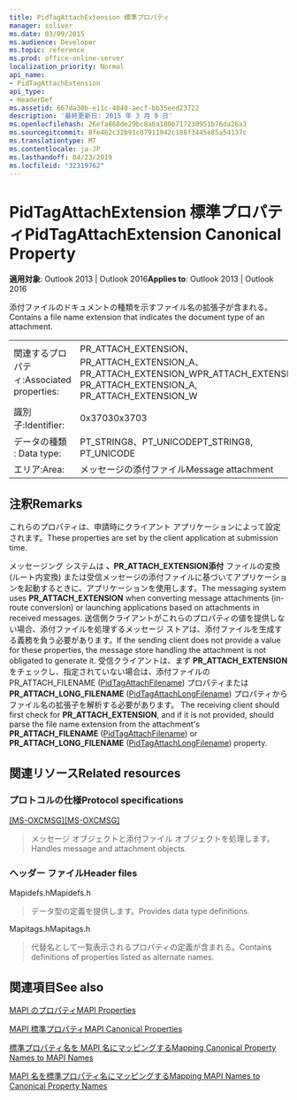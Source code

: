 ```yaml
---
title: PidTagAttachExtension 標準プロパティ
manager: soliver
ms.date: 03/09/2015
ms.audience: Developer
ms.topic: reference
ms.prod: office-online-server
localization_priority: Normal
api_name:
- PidTagAttachExtension
api_type:
- HeaderDef
ms.assetid: 667da30b-e11c-4040-aecf-bb35eed23722
description: '最終更新日: 2015 年 3 月 9 日'
ms.openlocfilehash: 26efa868de29bc8a6a180b717230951b76da26a3
ms.sourcegitcommit: 8fe462c32b91c87911942c188f3445e85a54137c
ms.translationtype: MT
ms.contentlocale: ja-JP
ms.lasthandoff: 04/23/2019
ms.locfileid: "32319762"
---
```

# <a name="pidtagattachextension-canonical-property"></a><span data-ttu-id="bc4a2-103">PidTagAttachExtension 標準プロパティ</span><span class="sxs-lookup"><span data-stu-id="bc4a2-103">PidTagAttachExtension Canonical Property</span></span>

  
  
<span data-ttu-id="bc4a2-104">**適用対象**: Outlook 2013 | Outlook 2016</span><span class="sxs-lookup"><span data-stu-id="bc4a2-104">**Applies to**: Outlook 2013 | Outlook 2016</span></span> 
  
<span data-ttu-id="bc4a2-105">添付ファイルのドキュメントの種類を示すファイル名の拡張子が含まれる。</span><span class="sxs-lookup"><span data-stu-id="bc4a2-105">Contains a file name extension that indicates the document type of an attachment.</span></span> 
  
|||
|:-----|:-----|
|<span data-ttu-id="bc4a2-106">関連するプロパティ:</span><span class="sxs-lookup"><span data-stu-id="bc4a2-106">Associated properties:</span></span>  <br/> |<span data-ttu-id="bc4a2-107">PR_ATTACH_EXTENSION、PR_ATTACH_EXTENSION_A、PR_ATTACH_EXTENSION_W</span><span class="sxs-lookup"><span data-stu-id="bc4a2-107">PR_ATTACH_EXTENSION, PR_ATTACH_EXTENSION_A, PR_ATTACH_EXTENSION_W</span></span>  <br/> |
|<span data-ttu-id="bc4a2-108">識別子:</span><span class="sxs-lookup"><span data-stu-id="bc4a2-108">Identifier:</span></span>  <br/> |<span data-ttu-id="bc4a2-109">0x3703</span><span class="sxs-lookup"><span data-stu-id="bc4a2-109">0x3703</span></span>  <br/> |
|<span data-ttu-id="bc4a2-110">データの種類 : </span><span class="sxs-lookup"><span data-stu-id="bc4a2-110">Data type:</span></span>  <br/> |<span data-ttu-id="bc4a2-111">PT_STRING8、PT_UNICODE</span><span class="sxs-lookup"><span data-stu-id="bc4a2-111">PT_STRING8, PT_UNICODE</span></span>  <br/> |
|<span data-ttu-id="bc4a2-112">エリア:</span><span class="sxs-lookup"><span data-stu-id="bc4a2-112">Area:</span></span>  <br/> |<span data-ttu-id="bc4a2-113">メッセージの添付ファイル</span><span class="sxs-lookup"><span data-stu-id="bc4a2-113">Message attachment</span></span>  <br/> |
   
## <a name="remarks"></a><span data-ttu-id="bc4a2-114">注釈</span><span class="sxs-lookup"><span data-stu-id="bc4a2-114">Remarks</span></span>

<span data-ttu-id="bc4a2-115">これらのプロパティは、申請時にクライアント アプリケーションによって設定されます。</span><span class="sxs-lookup"><span data-stu-id="bc4a2-115">These properties are set by the client application at submission time.</span></span> 
  
<span data-ttu-id="bc4a2-116">メッセージング システムは **、PR_ATTACH_EXTENSION添付** ファイルの変換 (ルート内変換) または受信メッセージの添付ファイルに基づいてアプリケーションを起動するときに、アプリケーションを使用します。</span><span class="sxs-lookup"><span data-stu-id="bc4a2-116">The messaging system uses **PR_ATTACH_EXTENSION** when converting message attachments (in-route conversion) or launching applications based on attachments in received messages.</span></span> <span data-ttu-id="bc4a2-117">送信側クライアントがこれらのプロパティの値を提供しない場合、添付ファイルを処理するメッセージ ストアは、添付ファイルを生成する義務を負う必要があります。</span><span class="sxs-lookup"><span data-stu-id="bc4a2-117">If the sending client does not provide a value for these properties, the message store handling the attachment is not obligated to generate it.</span></span> <span data-ttu-id="bc4a2-118">受信クライアントは、まず **PR_ATTACH_EXTENSION** をチェックし、指定されていない場合は、添付ファイルの PR_ATTACH_FILENAME ([PidTagAttachFilename](pidtagattachfilename-canonical-property.md)) プロパティまたは **PR_ATTACH_LONG_FILENAME** ([PidTagAttachLongFilename](pidtagattachlongfilename-canonical-property.md)) プロパティからファイル名の拡張子を解析する必要があります。 </span><span class="sxs-lookup"><span data-stu-id="bc4a2-118">The receiving client should first check for **PR_ATTACH_EXTENSION**, and if it is not provided, should parse the file name extension from the attachment's **PR_ATTACH_FILENAME** ([PidTagAttachFilename](pidtagattachfilename-canonical-property.md)) or **PR_ATTACH_LONG_FILENAME** ([PidTagAttachLongFilename](pidtagattachlongfilename-canonical-property.md)) property.</span></span> 
  
## <a name="related-resources"></a><span data-ttu-id="bc4a2-119">関連リソース</span><span class="sxs-lookup"><span data-stu-id="bc4a2-119">Related resources</span></span>

### <a name="protocol-specifications"></a><span data-ttu-id="bc4a2-120">プロトコルの仕様</span><span class="sxs-lookup"><span data-stu-id="bc4a2-120">Protocol specifications</span></span>

<span data-ttu-id="bc4a2-121">[[MS-OXCMSG]](https://msdn.microsoft.com/library/7fd7ec40-deec-4c06-9493-1bc06b349682%28Office.15%29.aspx)</span><span class="sxs-lookup"><span data-stu-id="bc4a2-121">[[MS-OXCMSG]](https://msdn.microsoft.com/library/7fd7ec40-deec-4c06-9493-1bc06b349682%28Office.15%29.aspx)</span></span>
  
> <span data-ttu-id="bc4a2-122">メッセージ オブジェクトと添付ファイル オブジェクトを処理します。</span><span class="sxs-lookup"><span data-stu-id="bc4a2-122">Handles message and attachment objects.</span></span>
    
### <a name="header-files"></a><span data-ttu-id="bc4a2-123">ヘッダー ファイル</span><span class="sxs-lookup"><span data-stu-id="bc4a2-123">Header files</span></span>

<span data-ttu-id="bc4a2-124">Mapidefs.h</span><span class="sxs-lookup"><span data-stu-id="bc4a2-124">Mapidefs.h</span></span>
  
> <span data-ttu-id="bc4a2-125">データ型の定義を提供します。</span><span class="sxs-lookup"><span data-stu-id="bc4a2-125">Provides data type definitions.</span></span>
    
<span data-ttu-id="bc4a2-126">Mapitags.h</span><span class="sxs-lookup"><span data-stu-id="bc4a2-126">Mapitags.h</span></span>
  
> <span data-ttu-id="bc4a2-127">代替名として一覧表示されるプロパティの定義が含まれる。</span><span class="sxs-lookup"><span data-stu-id="bc4a2-127">Contains definitions of properties listed as alternate names.</span></span>
    
## <a name="see-also"></a><span data-ttu-id="bc4a2-128">関連項目</span><span class="sxs-lookup"><span data-stu-id="bc4a2-128">See also</span></span>



[<span data-ttu-id="bc4a2-129">MAPI のプロパティ</span><span class="sxs-lookup"><span data-stu-id="bc4a2-129">MAPI Properties</span></span>](mapi-properties.md)
  
[<span data-ttu-id="bc4a2-130">MAPI 標準プロパティ</span><span class="sxs-lookup"><span data-stu-id="bc4a2-130">MAPI Canonical Properties</span></span>](mapi-canonical-properties.md)
  
[<span data-ttu-id="bc4a2-131">標準プロパティ名を MAPI 名にマッピングする</span><span class="sxs-lookup"><span data-stu-id="bc4a2-131">Mapping Canonical Property Names to MAPI Names</span></span>](mapping-canonical-property-names-to-mapi-names.md)
  
[<span data-ttu-id="bc4a2-132">MAPI 名を標準プロパティ名にマッピングする</span><span class="sxs-lookup"><span data-stu-id="bc4a2-132">Mapping MAPI Names to Canonical Property Names</span></span>](mapping-mapi-names-to-canonical-property-names.md)


